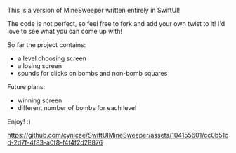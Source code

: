This is a version of MineSweeper written entirely in SwiftUI!

The code is not perfect, so feel free to fork and add your own twist to it! I'd love to see what you can come up with!

So far the project contains: 
- a level choosing screen
- a losing screen
- sounds for clicks on bombs and non-bomb squares


Future plans: 
- winning screen
- different number of bombs for each level

Enjoy! :)

https://github.com/cynicae/SwiftUIMineSweeper/assets/104155601/cc0b51cd-2d7f-4f83-a0f8-f4f4f2d28876

